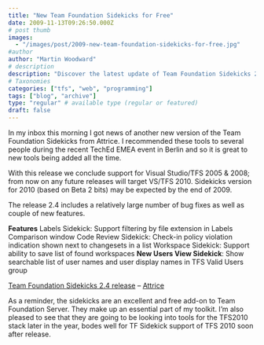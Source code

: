 ```yaml
---
title: "New Team Foundation Sidekicks for Free"
date: 2009-11-13T09:26:50.000Z
# post thumb
images:
  - "/images/post/2009-new-team-foundation-sidekicks-for-free.jpg"
#author
author: "Martin Woodward"
# description
description: "Discover the latest update of Team Foundation Sidekicks 2.4, featuring new tools and essential bug fixes for enhanced TFS 2010 support."
# Taxonomies
categories: ["tfs", "web", "programming"]
tags: ["blog", "archive"]
type: "regular" # available type (regular or featured)
draft: false
---
```

In my inbox this morning I got news of another new version of the Team Foundation Sidekicks from Attrice.  I recommended these tools to several people during the recent TechEd EMEA event in Berlin and so it is great to new tools being added all the time.     

With this release we conclude support for Visual Studio/TFS 2005 & 2008; from now on any future releases will target VS/TFS 2010. Sidekicks version for 2010 (based on Beta 2 bits) may be expected by the end of 2009.    

The release 2.4 includes a relatively large number of bug fixes as well as couple of new features.    

**Features**         Labels Sidekick: Support filtering by file extension in Labels Comparison window       Code Review Sidekick: Check-in policy violation indication shown next to changesets in a list       Workspace Sidekick: Support ability to save list of found workspaces       **New Users View Sidekick**: Show searchable list of user names and user display names in TFS Valid Users group        

[Team Foundation Sidekicks 2.4 release](http://www.attrice.info/blog/2009/11/12/team-foundation-sidekicks-2-4-release/) – [Attrice](http://www.attrice.info)   

As a reminder, the sidekicks are an excellent and free add-on to Team Foundation Server.  They make up an essential part of my toolkit.  I’m also pleased to see that they are going to be looking into tools for the TFS2010 stack later in the year, bodes well for TF Sidekick support of TFS 2010 soon after release.